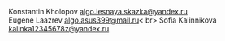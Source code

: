 Konstantin Kholopov algo.lesnaya.skazka@yandex.ru<br>
Eugene Laazrev algo.asus399@mail.ru< br>
Sofia Kalinnikova kalinka12345678z@yandex.ru<br>
